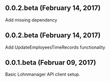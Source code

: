 ## 0.0.2.beta (February 14, 2017)
Add missing dependency

## 0.0.2.beta (February 14, 2017)

Add UpdateEmployeesTimeRecords functionality

## 0.0.1.beta (Februar 09, 2017)

Basic Lohnmanager API client setup.
